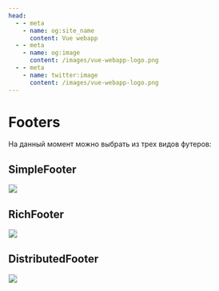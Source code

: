```yaml
---
head:
  - - meta
    - name: og:site_name
      content: Vue webapp
  - - meta
    - name: og:image
      content: /images/vue-webapp-logo.png
  - - meta
    - name: twitter:image
      content: /images/vue-webapp-logo.png
---
```


# Footers

На данный момент можно выбрать из трех видов футеров:

## SimpleFooter

![](/images/vue-webapp/footer-simple.png)

## RichFooter

![](/images/vue-webapp/footer-rich.png)

## DistributedFooter

![](/images/vue-webapp/footer-distributed.png)

<style scoped>
    img {
        border: 1px solid #ddd;
    }
</style>